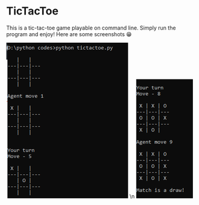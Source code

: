 # TicTacToe

This is a tic-tac-toe game playable on command line. Simply run the program and enjoy!
Here are some screenshots 😁

![](https://github.com/d-s-dc/TicTacToe/blob/master/Image1.png?raw)
\n
![](https://github.com/d-s-dc/TicTacToe/blob/master/Image2.png?raw)
